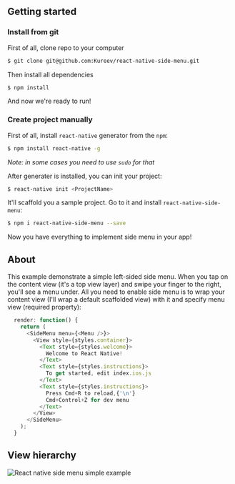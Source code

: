 ## Getting started

### Install from git
First of all, clone repo to your computer
```bash
$ git clone git@github.com:Kureev/react-native-side-menu.git
```
Then install all dependencies
```bash
$ npm install
```
And now we're ready to run!

### Create project manually
First of all, install `react-native` generator from the `npm`:
```bash
$ npm install react-native -g
```

*Note: in some cases you need to use `sudo` for that*

After generater is installed, you can init your project:
```bash
$ react-native init <ProjectName>
```

It'll scaffold you a sample project. Go to it and install `react-native-side-menu`:
```bash
$ npm i react-native-side-menu --save
```

Now you have everything to implement side menu in your app!

## About
This example demonstrate a simple left-sided side menu. When you tap on the content view (it's a top view layer) and swipe your finger to the right, you'll see a menu under. All you need to enable side menu is to wrap your content view (I'll wrap a default scaffolded view) with it and specify menu view (required property):
```javascript
  render: function() {
    return (
      <SideMenu menu={<Menu />}>
        <View style={styles.container}>
          <Text style={styles.welcome}>
            Welcome to React Native!
          </Text>
          <Text style={styles.instructions}>
            To get started, edit index.ios.js
          </Text>
          <Text style={styles.instructions}>
            Press Cmd+R to reload,{'\n'}
            Cmd+Control+Z for dev menu
          </Text>
        </View>
      </SideMenu>
    );
  }
```

## View hierarchy
<img src='http://s18.postimg.org/ylhjd2yy1/example.png' alt="React native side menu simple example"/>
